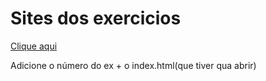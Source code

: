 # Sites dos exercicios
  
   <a href="https://henri-fernandes.github.io/Henri-fernandes.exerc.github.io/exercicios.git/ex">Clique aqui</a>
   <p> Adicione o número do ex + o index.html(que tiver qua abrir)
